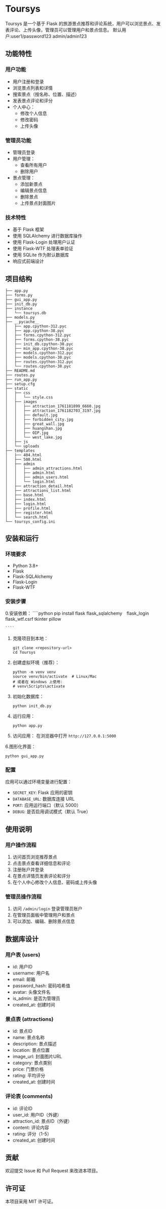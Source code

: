 # Toursys

Toursys 是一个基于 Flask 的旅游景点推荐和评论系统，用户可以浏览景点、发表评论、上传头像，管理员可以管理用户和景点信息。
默认用户:user1/password123
	admin/admin123

## 功能特性

### 用户功能
- 用户注册和登录
- 浏览景点列表和详情
- 搜索景点（按名称、位置、描述）
- 发表景点评论和评分
- 个人中心：
  - 修改个人信息
  - 修改密码
  - 上传头像

### 管理员功能
- 管理员登录
- 用户管理：
  - 查看所有用户
  - 删除用户
- 景点管理：
  - 添加新景点
  - 编辑景点信息
  - 删除景点
  - 上传景点封面图片

### 技术特性
- 基于 Flask 框架
- 使用 SQLAlchemy 进行数据库操作
- 使用 Flask-Login 处理用户认证
- 使用 Flask-WTF 处理表单验证
- 使用 SQLite 作为默认数据库
- 响应式前端设计

## 项目结构

```
├── app.py
├── forms.py
├── gui_app.py
├── init_db.py
├── instance
│   └── toursys.db
├── models.py
├── __pycache__
│   ├── app.cpython-312.pyc
│   ├── app.cpython-38.pyc
│   ├── forms.cpython-312.pyc
│   ├── forms.cpython-38.pyc
│   ├── init_db.cpython-38.pyc
│   ├── min_app.cpython-38.pyc
│   ├── models.cpython-312.pyc
│   ├── models.cpython-38.pyc
│   ├── routes.cpython-312.pyc
│   └── routes.cpython-38.pyc
├── README.md
├── routes.py
├── run_app.py
├── setup.cfg
├── static
│   ├── css
│   │   └── style.css
│   ├── images
│   │   ├── attraction_1761181899_6660.jpg
│   │   ├── attraction_1761182703_3197.jpg
│   │   ├── default.jpg
│   │   ├── forbidden_city.jpg
│   │   ├── great_wall.jpg
│   │   ├── huangshan.jpg
│   │   ├── OIP.jpg
│   │   └── west_lake.jpg
│   ├── js
│   └── uploads
├── templates
│   ├── 404.html
│   ├── 500.html
│   ├── admin
│   │   ├── admin_attractions.html
│   │   ├── admin.html
│   │   ├── admin_users.html
│   │   └── login.html
│   ├── attraction_detail.html
│   ├── attractions_list.html
│   ├── base.html
│   ├── index.html
│   ├── login.html
│   ├── profile.html
│   ├── register.html
│   └── search.html
└── toursys_config.ini
```

## 安装和运行

### 环境要求
- Python 3.8+
- Flask
- Flask-SQLAlchemy
- Flask-Login
- Flask-WTF

### 安装步骤
0.安装依赖：
    ````python
    pip install flask flask_sqlalchemy　flask_login flask_wtf.csrf tkinter pillow

    ````

1. 克隆项目到本地：
   ```
   git clone <repository-url>
   cd Toursys
   ```

2. 创建虚拟环境（推荐）：
   ```
   python -m venv venv
   source venv/bin/activate  # Linux/Mac
   # 或者在 Windows 上使用:
   # venv\Scripts\activate
   ```

3. 初始化数据库：
   ```
   python init_db.py
   ```

4. 运行应用：
   ```
   python app.py
   ```

5. 访问应用：
   在浏览器中打开 `http://127.0.0.1:5000`

6.图形化界面：
   ```
   python gui_app.py
   ```

### 配置

应用可以通过环境变量进行配置：

- `SECRET_KEY`: Flask 应用的密钥
- `DATABASE_URL`: 数据库连接 URL
- `PORT`: 应用运行端口（默认 5000）
- `DEBUG`: 是否启用调试模式（默认 True）

## 使用说明

### 用户操作流程
1. 访问首页浏览推荐景点
2. 点击景点查看详细信息和评论
3. 注册账户并登录
4. 在景点详情页发表评论和评分
5. 在个人中心修改个人信息、密码或上传头像

### 管理员操作流程
1. 访问 `/admin/login` 登录管理员账户
2. 在管理员面板中管理用户和景点
3. 可以添加、编辑、删除景点信息

## 数据库设计

### 用户表 (users)
- id: 用户ID
- username: 用户名
- email: 邮箱
- password_hash: 密码哈希值
- avatar: 头像文件名
- is_admin: 是否为管理员
- created_at: 创建时间

### 景点表 (attractions)
- id: 景点ID
- name: 景点名称
- description: 景点描述
- location: 景点位置
- image_url: 封面图片URL
- category: 景点类别
- price: 门票价格
- rating: 平均评分
- created_at: 创建时间

### 评论表 (comments)
- id: 评论ID
- user_id: 用户ID（外键）
- attraction_id: 景点ID（外键）
- content: 评论内容
- rating: 评分（1-5）
- created_at: 创建时间

## 贡献

欢迎提交 Issue 和 Pull Request 来改进本项目。

## 许可证

本项目采用 MIT 许可证。
